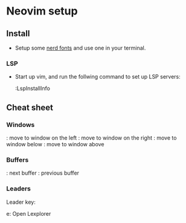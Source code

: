 # Neovim setup

## Install

- Setup some [nerd fonts](https://www.nerdfonts.com/) and use one in your terminal.

### LSP

- Start up vim, and run the follwing command to set up LSP servers:

    :LspInstallInfo

## Cheat sheet

### Windows

<C-h>: move to window on the left
<C-m>: move to window on the right
<C-k>: move to window below
<C-l>: move to window above

### Buffers

<S-l>: next buffer
<S-h>: previous buffer

### Leaders

Leader key: <Space>

<Space>e: Open Lexplorer

